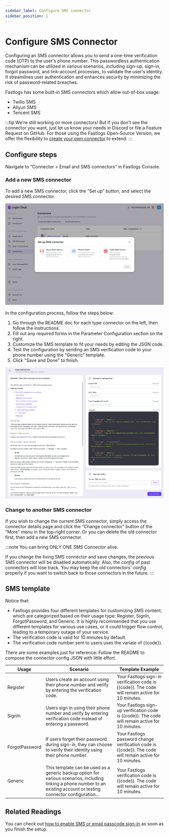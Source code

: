 ```yaml
---
sidebar_label: Configure SMS connector
sidebar_position: 1
---
```


# Configure SMS Connector

Configuring an SMS connector allows you to send a one-time verification code (OTP) to the user's phone number. This passwordless authentication mechanism can be utilized in various scenarios, including sign-up, sign-in, forgot password, and link-account processes, to validate the user's identity. It streamlines user authentication and enhances security by minimizing the risk of password-related breaches.

Fastlogs has some built-in SMS connectors which allow out-of-box usage:

- Twilio SMS
- Aliyun SMS
- Tencent SMS

:::tip
We're still working on more connectors! But If you don't see the connector you want, just let us know your needs in Discord or file a Feature Request on GitHub.
For those using the Fastlogs Open-Source Version, we offer the flexibility to [create your own connector](../create-your-connector/README.md) to extend.
:::

## Configure steps

Navigate to “Connector > Email and SMS connectors” in Fastlogs Console.

### Add a new SMS connector

To add a new SMS connector, click the “Set up” button, and select the desired SMS connector.

![Select SMS connector](./assets/configure-select-sms-connetor.png)

In the configuration process, follow the steps below:

1. Go through the README doc for each type connector on the left, then follow the instructions.
2. Fill out any required forms in the Parameter Configuration section on the right.
3. Customize the SMS template to fit your needs by editing the JSON code.
4. Test the configuration by sending an SMS verification code to your phone number using the “Generic” template.
5. Click "Save and Done" to finish.

![Configure SMS connector guideline](./assets/configure-sms-connector-guideline.png)

### Change to another SMS connector

If you wish to change the current SMS connector, simply access the connector details page and click the “Change connector” button of the “More” menu in the top-right corner. Or you can delete the old connector first, then add a new SMS connector.

:::note
You can bring ONLY ONE _SMS Connector_ alive.

If you change the living SMS connector and save changes, the previous SMS connector will be disabled automatically. Also, the _config_ of past connectors will lose track. You may keep the old connectors' _config_ properly if you want to switch back to those connectors in the future.
:::

## SMS template

Notice that:

- Fastlogs provides four different templates for customizing SMS content, which are categorized based on their usage type: Register, SignIn, ForgotPassword, and Generic. It is highly recommended that you use different templates for various use cases, or it could trigger flow control, leading to a temporary outage of your service.
- The verification code is valid for 10 minutes by default.
- The verification code number sent to users uses the variate of {{code}}.

There are some examples just for reference:
Follow the README to compose the connector config JSON with little effort.

| Usage          | Scenario                                                                                                                                                                | Template Example                                                                                      |
| -------------- | ----------------------------------------------------------------------------------------------------------------------------------------------------------------------- | ----------------------------------------------------------------------------------------------------- |
| Register       | Users create an account using their phone number and verify by entering the verification code.                                                                          | Your Fastlogs sign-in verification code is {{code}}. The code will remain active for 10 minutes.         |
| SignIn         | Users sign in using their phone number and verify by entering verification code instead of entering a password.                                                         | Your Fastlogs sign-up verification code is {{code}}. The code will remain active for 10 minutes.         |
| ForgotPassword | If users forget their password during sign-in, they can choose to verify their identity using their phone number.                                                       | Your Fastlogs password change verification code is {{code}}. The code will remain active for 10 minutes. |
| Generic        | This template can be used as a generic backup option for various scenarios, including linking a phone number to an existing account or testing connector configuration… | Your Fastlogs verification code is {{code}}. The code will remain active for 10 minutes.                 |

## Related Readings

You can check out [how to enable SMS or email passcode sign-in](../../tutorials/get-started/passwordless-sign-in-by-adding-connectors.mdx) as soon as you finish the setup.
